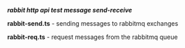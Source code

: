 _**rabbit http api test message send-receive**_

**rabbit-send.ts** - sending messages to rabbitmq exchanges

**rabbit-req.ts** - request messages from the rabbitmq queue
